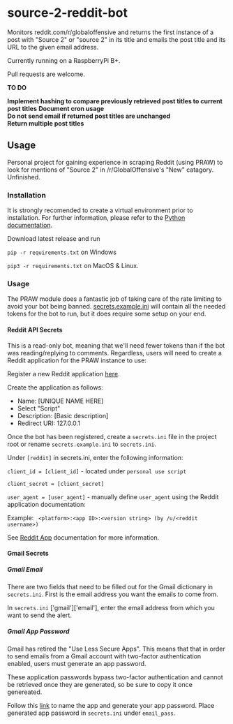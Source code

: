 # source-2-reddit-bot
Monitors reddit.com/r/globaloffensive and returns the first instance of a post with "Source 2" or "source 2" in its title and emails the post title and its URL to the given email address.

Currently running on a RaspberryPi B+. 

Pull requests are welcome.

**TO DO**

**Implement hashing to compare previously retrieved post titles to current post titles**
**Document cron usage**  
**Do not send email if returned post titles are unchanged**  
**Return multiple post titles**  

## Usage

Personal project for gaining experience in scraping Reddit (using PRAW) to look for mentions of "Source 2" in /r/GlobalOffensive's "New" catagory. Unfinished.

### Installation

It is strongly recomended to create a virtual environment prior to installation. For further information, please refer to the [Python documentation](https://docs.python.org/3/library/venv.html).

Download latest release and run 

`pip -r requirements.txt` on Windows

`pip3 -r requirements.txt` on MacOS & Linux.

### Usage
The PRAW module does a fantastic job of taking care of the rate limiting to avoid your bot being banned. [secrets.example.ini](secrets.example.ini) will contain all the needed tokens for the bot to run, but it does require some setup on your end.

#### Reddit API Secrets
This is a read-only bot, meaning that we'll need fewer tokens than if the bot was reading/replying to comments. Regardless, users will need to create a Reddit application for the PRAW instance to use:

Register a new Reddit application [here](https://www.reddit.com/prefs/apps/).

Create the application as follows:

- Name: [UNIQUE NAME HERE]
- Select "Script"
- Description: [Basic description]
- Redirect URI: 127.0.0.1

Once the bot has been registered, create a `secrets.ini` file in the project root or rename `secrets.example.ini` to `secrets.ini`.

Under `[reddit]` in secrets.ini, enter the following information:

`client_id = [client_id]` - located under `personal use script`


`client_secret = [client_secret]`


`user_agent = [user_agent]` - manually define `user_agent` using the Reddit application documentation:

Example:
``` <platform>:<app ID>:<version string> (by /u/<reddit username>)```

See [Reddit App](https://github.com/reddit-archive/reddit/wiki/API#rules) documentation for more information.

#### Gmail Secrets

##### Gmail Email
There are two fields that need to be filled out for the Gmail dictionary in `secrets.ini`. First is the email address you want the emails to come from. 

In `secrets.ini` ['gmail']['email'], enter the email address from which you want to send the alert.

##### Gmail App Password
Gmail has retired the "Use Less Secure Apps". This means that that in order to send emails from a Gmail account with two-factor authentication enabled, users must generate an app password.

These application passwords bypass two-factor authentication and cannot be retrieved once they are generated, so be sure to copy it once genereated.

Follow this [link](https://myaccount.google.com/apppasswords) to name the app and generate your app password. Place generated app password in `secrets.ini` under `email_pass`.

